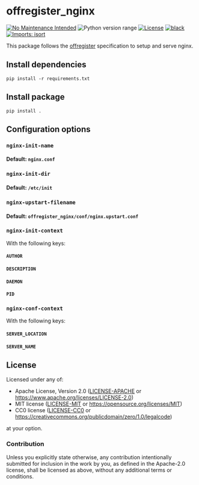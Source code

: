 offregister_nginx
=================
[![No Maintenance Intended](http://unmaintained.tech/badge.svg)](http://unmaintained.tech)
![Python version range](https://img.shields.io/badge/python-2.7%20|%203.5%20|%203.6%20|%203.7%20|%203.8%20|%203.9%20|%203.10%20|%203.11%20|%203.12%20|%203.13-blue.svg)
[![License](https://img.shields.io/badge/license-Apache--2.0%20OR%20MIT%20OR%20CC0--1.0-blue.svg)](https://opensource.org/licenses/Apache-2.0)
[![black](https://img.shields.io/badge/code%20style-black-000000.svg)](https://github.com/psf/black)
[![Imports: isort](https://img.shields.io/badge/%20imports-isort-%231674b1?style=flat&labelColor=ef8336)](https://pycqa.github.io/isort)

This package follows the [offregister](https://github.com/offscale/offregister) specification to setup and serve nginx.

## Install dependencies

    pip install -r requirements.txt

## Install package

    pip install .

## Configuration options
### `nginx-init-name`
#### Default: `nginx.conf`
### `nginx-init-dir`
#### Default: `/etc/init`
### `nginx-upstart-filename`
#### Default: `offregister_nginx/conf/nginx.upstart.conf`

### `nginx-init-context`
With the following keys:
#### `AUTHOR`

#### `DESCRIPTION`

#### `DAEMON`

#### `PID`

### `nginx-conf-context`
With the following keys:

#### `SERVER_LOCATION`
#### `SERVER_NAME`
## License

Licensed under any of:

- Apache License, Version 2.0 ([LICENSE-APACHE](LICENSE-APACHE) or <https://www.apache.org/licenses/LICENSE-2.0>)
- MIT license ([LICENSE-MIT](LICENSE-MIT) or <https://opensource.org/licenses/MIT>)
- CC0 license ([LICENSE-CC0](LICENSE-CC0) or <https://creativecommons.org/publicdomain/zero/1.0/legalcode>)

at your option.

### Contribution

Unless you explicitly state otherwise, any contribution intentionally submitted
for inclusion in the work by you, as defined in the Apache-2.0 license, shall be
licensed as above, without any additional terms or conditions.
